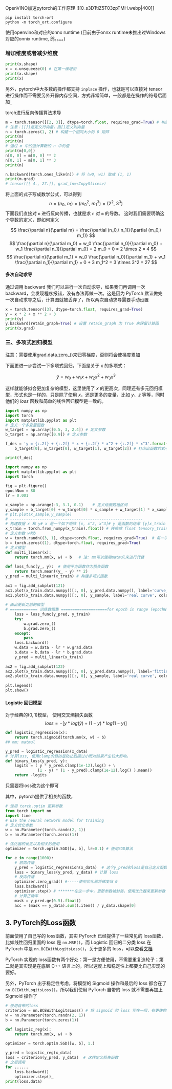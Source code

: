 OpenVINO加速pytorch的工作原理
![[0_s3DTtiZ5T03zpTMH.webp|400]]
```
pip install torch-ort
python -m torch_ort.configure
```

使用openvino和对应的onnx runtime (目前由于onnx runtime未推出过Windows对应的onnix runtime, 鸽。。。。)

### 增加维度或者减少维度
```python
print(x.shape)
x = x.unsqueeze(0) # 在第一维增加
print(x.shape)
print(x)
```

另外，pytorch中大多数的操作都支持 `inplace` 操作，也就是可以直接对 tensor 进行操作而不需要另外开辟内存空间，方式非常简单，一般都是在操作的符号后面加`_`


torch进行反向传播算法求导

```python
m = torch.tensor([[2, 3]], dtype=torch.float, requires_grad=True) # 构建一个 1 x 2 的矩阵
# 注意：[[]]是定义行向量，而[]定义列向量
n = torch.zeros(1, 2) # 构建一个相同大小的 0 矩阵
print(m)
print(n)
# 通过 m 中的值计算新的 n 中的值
print(m[0,0])
n[0, 0] = m[0, 0] ** 2
n[0, 1] = m[0, 1] ** 3
print(n)

n.backward(torch.ones_like(n)) # 将 (w0, w1) 取成 (1, 1)
print(m.grad)
# tensor([[ 4., 27.]], grad_fn=<CopySlices>)
```
将上面的式子写成数学公式，可以得到 
$$
n = (n_0,\ n_1) = (m_0^2,\ m_1^3) = (2^2,\ 3^3) 
$$
下面我们直接对 `n` 进行反向传播，也就是求 `n` 对 `m` 的导数。
这时我们需要明确这个导数的定义，即如何定义

$$
\frac{\partial n}{\partial m} = \frac{\partial (n_0,\ n_1)}{\partial (m_0,\ m_1)}
$$
$$
\frac{\partial n}{\partial m_0} = w_0 \frac{\partial n_0}{\partial m_0} + w_1 \frac{\partial n_1}{\partial m_0} = 2 m_0 + 0 = 2 \times 2 = 4
$$
$$
\frac{\partial n}{\partial m_1} = w_0 \frac{\partial n_0}{\partial m_1} + w_1 \frac{\partial n_1}{\partial m_1} = 0 + 3 m_1^2 = 3 \times 3^2 = 27
$$

#### 多次自动求导
通过调用 backward 我们可以进行一次自动求导，如果我们再调用一次 backward，会发现程序报错，没有办法再做一次。这是因为 PyTorch 默认做完一次自动求导之后，计算图就被丢弃了，所以两次自动求导需要手动设置
```python
x = torch.tensor([3], dtype=torch.float, requires_grad=True)
y = x * 2 + x ** 2 + 3
print(y)
y.backward(retain_graph=True) # 设置 retain_graph 为 True 来保留计算图
print(x.grad)
```


### 三、多项式回归模型
注意：需要使用grad.data.zero_()来归零梯度，否则将会使梯度累加

下面更进一步尝试一下多项式回归，下面是关于 x 的多项式：

$$
\hat{y} = w_0 + w_1 x + w_2 x^2 + w_3 x^3 
$$

这样就能够拟合更加复杂的模型，这里使用了 $x$ 的更高次，同理还有多元回归模型，形式也是一样的，只是除了使用 $x$，还是更多的变量，比如 $y$、$z$ 等等，同时他们的 $loss$ 函数和简单的线性回归模型是一致的。

```python
import numpy as np  
import torch
import matplotlib.pyplot as plt
# 定义一个多变量函数
w_target = np.array([0.5, 3, 2.4]) # 定义参数
b_target = np.array([0.9]) # 定义参数

f_des = 'y = {:.2f} + {:.2f} * x + {:.2f} * x^2 + {:.2f} * x^3'.format(
    b_target[0], w_target[0], w_target[1], w_target[2]) # 打印出函数的式子

print(f_des)
```

```python
import numpy as np  
import matplotlib.pyplot as plt  
import torch  
  
fig = plt.figure()  
epochNum = 80  
lr = 0.001  

x_sample = np.arange(-3, 3.1, 0.1)    # 定义绘画数组区间  
y_sample = b_target[0] + w_target[0] * x_sample + w_target[1] * x_sample ** 2 + w_target[2] * x_sample ** 3  
# plt.plot(x_sample,y_sample)  
# ----------------------------------------------------------  
# 构建数据 x 和 y# x 是一个如下矩阵 [x, x^2, x^3]# y 是函数的结果 [y]x_train = np.stack([x_sample ** i for i in range(1, 4)], axis=1)  # 构建从相应的数据取得的自变量范围矩阵  
x_train = torch.from_numpy(x_train).float() # 转换成 float tensory_train = torch.from_numpy(y_sample).float().unsqueeze(1) # 转化成 float tensor  
# 定义参数 w和b  
w = torch.randn((3, 1), dtype=torch.float, requires_grad=True)  # 每一次run得到的初始fit曲线不同  
b = torch.zeros((1), dtype=torch.float, requires_grad=True)  
# 定义模型  
def multi_linear(x):  
    return torch.mm(x, w) + b   # 注: mm可以使用matmul来进行代替  
  
def loss_func(y_, y):  # 使用平方函数作为损失函数  
    return torch.mean((y_ - y) ** 2)  
y_pred = multi_linear(x_train) # 构建多项式函数  
  
ax1 = fig.add_subplot(121)  
ax1.plot(x_train.data.numpy()[:, 0], y_pred.data.numpy(), label='curve_prefit', color='r')  
ax1.plot(x_train.data.numpy()[:, 0], y_sample, label='real curve', color='b')  
  
# 画出更新之前的模型  
# ============ 训练数据集 ====================for epoch in range (epochNum):  
    loss = loss_func(y_pred, y_train)  
    try:  
        w.grad.zero_()  
        b.grad.zero_()  
    except:  
        pass  
    loss.backward()  
    w.data = w.data - lr * w.grad.data  
    b.data = b.data - lr * b.grad.data  
    y_pred = multi_linear(x_train)  
  
ax2 = fig.add_subplot(122)  
ax2.plot(x_train.data.numpy()[:, 0], y_pred.data.numpy(), label='fitting curve-', color='r')  
ax2.plot(x_train.data.numpy()[:, 0], y_sample, label='real curve', color='b')  
  
plt.legend()  
plt.show()
```

#### Logistic 回归模型

对于经典的$(0,1)$模型，
使用交叉熵损失函数
$$loss = -[y * log(\hat{y}) + (1-y) *log(1-y)]$$
```python
def logistic_regression(x):
    return torch.sigmoid(torch.mm(x, w) + b)
## mm: matmul

y_pred = logistic_regression(x_data)
# 计算loss, 使用clamp的目的是防止数据过小而对结果产生较大影响。
def binary_loss(y_pred, y):
    logits = ( y * y_pred.clamp(1e-12).log() + \
              (1 - y) * (1 - y_pred).clamp(1e-12).log() ).mean()
    return -logits
```
只需要将loss改为这个即可

其中，pytorch提供了相关的函数，
```python
# 使用 torch.optim 更新参数
from torch import nn
import time
# use the neural network model for training
# 定义优化参数
w = nn.Parameter(torch.randn(2, 1))
b = nn.Parameter(torch.zeros(1))

# 优化器的设定以及相关的使用
optimizer = torch.optim.SGD([w, b], lr=0.1) # 使用SGD算法

for e in range(1000):
    # 前向传播
    y_pred = logistic_regression(x_data)  # 这个y_pred和loss是自己定义函数计算的
    loss = binary_loss(y_pred, y_data) # 计算 loss
    # 反向传播
    optimizer.zero_grad() #-----使用优化器将梯度归 0
    loss.backward()
    optimizer.step() # *******在这一步中，更新参数被封装，使用优化器来更新参数
    # 计算正确率
    mask = y_pred.ge(0.5).float()
    acc = (mask == y_data).sum().item() / y_data.shape[0]
```

## 3. PyTorch的Loss函数

前面使用了自己写的 loss函数，其实 PyTorch 已经提供了一些常见的 loss函数，比如线性回归里面的 loss 是 `nn.MSE()`，而 Logistic 回归的二分类 loss 在 PyTorch 中是 `nn.BCEWithLogitsLoss()`，关于更多的 loss，可以查看[文档](https://pytorch.org/docs/stable/nn.html#loss-functions)

PyTorch 实现的 loss函数有两个好处：第一是方便使用，不需要重复造轮子；第二就是其实现是在底层 C++ 语言上的，所以速度上和稳定性上都要比自己实现的要好。

另外，PyTorch 出于稳定性考虑，将模型的 Sigmoid 操作和最后的 loss 都合在了 `nn.BCEWithLogitsLoss()`，所以我们使用 PyTorch 自带的 loss 就不需要再加上 Sigmoid 操作了
```python
# 使用自带的loss
criterion = nn.BCEWithLogitsLoss() # 将 sigmoid 和 loss 写在一层，有更快的速度、更好的稳定性
w = nn.Parameter(torch.randn(2, 1))
b = nn.Parameter(torch.zeros(1))

def logistic_reg(x):
    return torch.mm(x, w) + b
    
optimizer = torch.optim.SGD([w, b], 1.)

y_pred = logistic_reg(x_data)
loss = criterion(y_pred, y_data)  # 这样定义损失函数
# 之后调用
for ......
	loss.backward()
	optimizer.step()_
print(loss.data)
```

